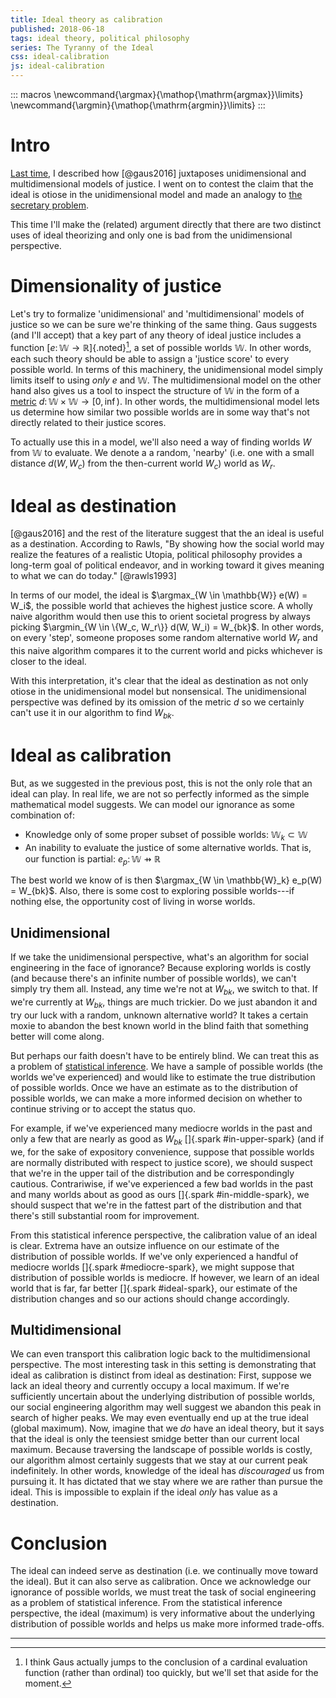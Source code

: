 ```yaml
---
title: Ideal theory as calibration
published: 2018-06-18
tags: ideal theory, political philosophy
series: The Tyranny of the Ideal
css: ideal-calibration
js: ideal-calibration
---
```


::: macros
\newcommand{\argmax}{\mathop{\mathrm{argmax}}\limits}
\newcommand{\argmin}{\mathop{\mathrm{argmin}}\limits}
:::

# Intro

[Last time](/posts/utopia-infinitude-secretaries/), I described how [@gaus2016] juxtaposes unidimensional and multidimensional models of justice. I went on to contest the claim that the ideal is otiose in the unidimensional model and made an analogy to [the secretary problem](https://en.wikipedia.org/wiki/Secretary_problem).

This time I'll make the (related) argument directly that there are two distinct uses of ideal theorizing and only one is bad from the unidimensional perspective.

# Dimensionality of justice

Let's try to formalize 'unidimensional' and 'multidimensional' models of justice so we can be sure we're thinking of the same thing. Gaus suggests (and I'll accept) that a key part of any theory of ideal justice includes a function [$e \colon \mathbb{W} \to \mathbb{R}$]{.noted}[^double], a set of possible worlds $\mathbb{W}$. In other words, each such theory should be able to assign a 'justice score' to every possible world. In terms of this machinery, the unidimensional model simply limits itself to using *only* $e$ and $\mathbb{W}$. The multidimensional model on the other hand also gives us a tool to inspect the structure of $\mathbb{W}$ in the form of a [metric](https://en.wikipedia.org/wiki/Metric_(mathematics)) $d \colon \mathbb{W} \times \mathbb{W} \to [0,\inf)$. In other words, the multidimensional model lets us determine how similar two possible worlds are in some way that's not directly related to their justice scores.

To actually use this in a model, we'll also need a way of finding worlds $W$ from $\mathbb{W}$ to evaluate. We denote a a random, 'nearby' (i.e. one with a small distance $d(W, W_c)$ from the then-current world $W_c$) world as $W_r$.

# Ideal as destination

[@gaus2016] and the rest of the literature suggest that the an ideal is useful as a destination. According to Rawls, "By showing how the social world may realize the features of a realistic Utopia, political philosophy provides a long-term goal of political endeavor, and in working toward it gives meaning to what we can do today." [@rawls1993]

In terms of our model, the ideal is $\argmax_{W \in \mathbb{W}} e(W) = W_i$, the possible world that achieves the highest justice score. A wholly naive algorithm would then use this to orient societal progress by always picking $\argmin_{W \in \{W_c, W_r\}} d(W, W_i) = W_{bk}$. In other words, on every 'step', someone proposes some random alternative world $W_r$ and this naive algorithm compares it to the current world and picks whichever is closer to the ideal.

With this interpretation, it's clear that the ideal as destination as not only otiose in the unidimensional model but nonsensical. The unidimensional perspective was defined by its omission of the metric $d$ so we certainly can't use it in our algorithm to find $W_{bk}$.

# Ideal as calibration

But, as we suggested in the previous post, this is not the only role that an ideal can play. In real life, we are not so perfectly informed as the simple mathematical model suggests. We can model our ignorance as some combination of:

- Knowledge only of some proper subset of possible worlds: $\mathbb{W}_k \subset \mathbb{W}$
- An inability to evaluate the justice of some alternative worlds. That is, our function is partial: $e_p \colon \mathbb{W} ⇸ \mathbb{R}$

The best world we know of is then $\argmax_{W \in \mathbb{W}_k} e_p(W) = W_{bk}$. Also, there is some cost to exploring possible worlds---if nothing else, the opportunity cost of living in worse worlds.

## Unidimensional

If we take the unidimensional perspective, what's an algorithm for social engineering in the face of ignorance? Because exploring worlds is costly (and because there's an infinite number of possible worlds), we can't simply try them all. Instead, any time we're not at $W_{bk}$, we switch to that. If we're currently at $W_{bk}$, things are much trickier. Do we just abandon it and try our luck with a random, unknown alternative world? It takes a certain moxie to abandon the best known world in the blind faith that something better will come along.

But perhaps our faith doesn't have to be entirely blind. We can treat this as a problem of [statistical inference](https://en.wikipedia.org/wiki/Statistical_inference). We have a sample of possible worlds (the worlds we've experienced) and would like to estimate the true distribution of possible worlds. Once we have an estimate as to the distribution of possible worlds, we can make a more informed decision on whether to continue striving or to accept the status quo.

For example, if we've experienced many mediocre worlds in the past and only a few that are nearly as good as $W_{bk}$ []{.spark #in-upper-spark} (and if we, for the sake of expository convenience, suppose that possible worlds are normally distributed with respect to justice score), we should suspect that we're in the upper tail of the distribution and be correspondingly cautious. Contrariwise, if we've experienced a few bad worlds in the past and many worlds about as good as ours []{.spark #in-middle-spark}, we should suspect that we're in the fattest part of the distribution and that there's still substantial room for improvement.

From this statistical inference perspective, the calibration value of an ideal is clear. Extrema have an outsize influence on our estimate of the distribution of possible worlds. If we've only experienced a handful of mediocre worlds []{.spark #mediocre-spark}, we might suppose that distribution of possible worlds is mediocre. If however, we learn of an ideal world that is far, far better []{.spark #ideal-spark}, our estimate of the distribution changes and so our actions should change accordingly.

## Multidimensional

We can even transport this calibration logic back to the multidimensional perspective. The most interesting task in this setting is demonstrating that ideal as calibration is distinct from ideal as destination: First, suppose we lack an ideal theory and currently occupy a local maximum. If we're sufficiently uncertain about the underlying distribution of possible worlds, our social engineering algorithm may well suggest we abandon this peak in search of higher peaks. We may even eventually end up at the true ideal (global maximum). Now, imagine that we *do* have an ideal theory, but it says that the ideal is only the teensiest smidge better than our current local maximum. Because traversing the landscape of possible worlds is costly, our algorithm almost certainly suggests that we stay at our current peak indefinitely. In other words, knowledge of the ideal has *discouraged* us from pursuing it. It has dictated that we stay where we are rather than pursue the ideal. This is impossible to explain if the ideal *only* has value as a destination.

# Conclusion

The ideal can indeed serve as destination (i.e. we continually move toward the ideal). But it can also serve as calibration. Once we acknowledge our ignorance of possible worlds, we must treat the task of social engineering as a problem of statistical inference. From the statistical inference perspective, the ideal (maximum) is very informative about the underlying distribution of possible worlds and helps us make more informed trade-offs.

<hr class="references">

[^double]: I think Gaus actually jumps to the conclusion of a cardinal evaluation function (rather than ordinal) too quickly, but we'll set that aside for the moment.
